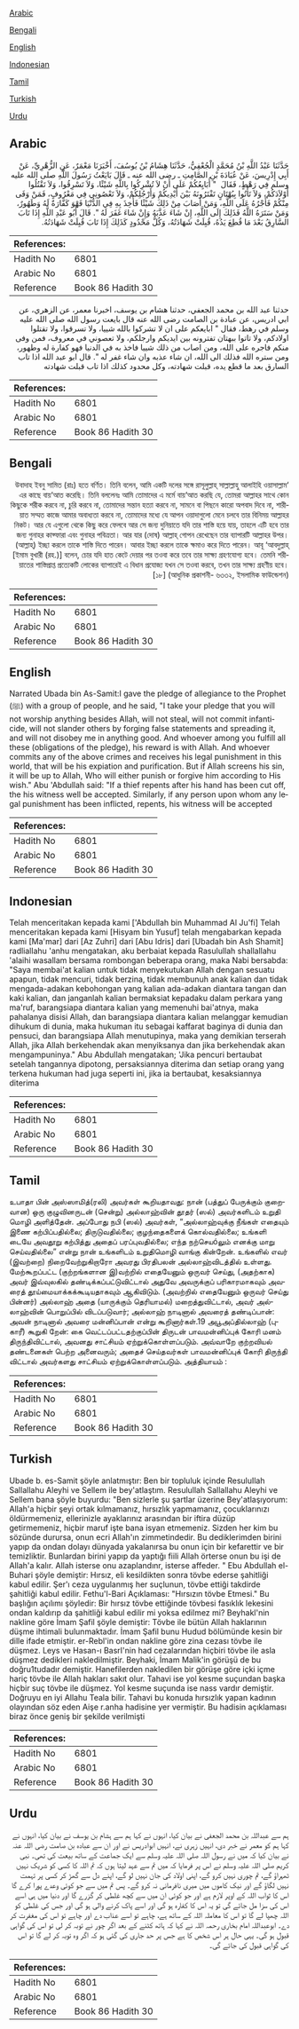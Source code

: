 [Arabic](#arabic)

[Bengali](#bengali)

[English](#english)

[Indonesian](#indonesian)

[Tamil](#tamil)

[Turkish](#turkish)

[Urdu](#urdu)

## Arabic


<div dir="rtl" lang="ar" style={{fontSize:'larger',backgroundColor:'#f8f9fa',padding:20}}>
حَدَّثَنَا عَبْدُ اللَّهِ بْنُ مُحَمَّدٍ الْجُعْفِيُّ، حَدَّثَنَا هِشَامُ بْنُ يُوسُفَ، أَخْبَرَنَا مَعْمَرٌ، عَنِ الزُّهْرِيِّ، عَنْ أَبِي إِدْرِيسَ، عَنْ عُبَادَةَ بْنِ الصَّامِتِ ـ رضى الله عنه ـ قَالَ بَايَعْتُ رَسُولَ اللَّهِ صلى الله عليه وسلم فِي رَهْطٍ، فَقَالَ ‏ "‏ أُبَايِعُكُمْ عَلَى أَنْ لاَ تُشْرِكُوا بِاللَّهِ شَيْئًا، وَلاَ تَسْرِقُوا، وَلاَ تَقْتُلُوا أَوْلاَدَكُمْ، وَلاَ تَأْتُوا بِبُهْتَانٍ تَفْتَرُونَهُ بَيْنَ أَيْدِيكُمْ وَأَرْجُلِكُمْ، وَلاَ تَعْصُونِي فِي مَعْرُوفٍ، فَمَنْ وَفَى مِنْكُمْ فَأَجْرُهُ عَلَى اللَّهِ، وَمَنْ أَصَابَ مِنْ ذَلِكَ شَيْئًا فَأُخِذَ بِهِ فِي الدُّنْيَا فَهْوَ كَفَّارَةٌ لَهُ وَطَهُورٌ، وَمَنْ سَتَرَهُ اللَّهُ فَذَلِكَ إِلَى اللَّهِ، إِنْ شَاءَ عَذَّبَهُ وَإِنْ شَاءَ غَفَرَ لَهُ ‏"‏‏.‏ قَالَ أَبُو عَبْدِ اللَّهِ إِذَا تَابَ السَّارِقُ بَعْدَ مَا قُطِعَ يَدُهُ، قُبِلَتْ شَهَادَتُهُ، وَكُلُّ مَحْدُودٍ كَذَلِكَ إِذَا تَابَ قُبِلَتْ شَهَادَتُهُ‏.‏
</div>
<div style={{backgroundColor:'#f8f9fa',padding:20, marginBottom: 10}}><table> <thead> <tr> <th>References:</th> <th></th> </tr> </thead> <tbody><tr><td>Hadith No</td><td>6801</td></tr><tr><td>Arabic No</td><td>6801</td></tr><tr><td>Reference</td><td>Book 86 Hadith 30</td></tr></tbody></table></div>


<div dir="rtl" lang="ar" style={{fontSize:'larger',backgroundColor:'#f8f9fa',padding:20}}>
حدثنا عبد الله بن محمد الجعفي، حدثنا هشام بن يوسف، اخبرنا معمر، عن الزهري، عن ابي ادريس، عن عبادة بن الصامت رضى الله عنه قال بايعت رسول الله صلى الله عليه وسلم في رهط، فقال " ابايعكم على ان لا تشركوا بالله شييا، ولا تسرقوا، ولا تقتلوا اولادكم، ولا تاتوا ببهتان تفترونه بين ايديكم وارجلكم، ولا تعصوني في معروف، فمن وفى منكم فاجره على الله، ومن اصاب من ذلك شييا فاخذ به في الدنيا فهو كفارة له وطهور، ومن ستره الله فذلك الى الله، ان شاء عذبه وان شاء غفر له ". قال ابو عبد الله اذا تاب السارق بعد ما قطع يده، قبلت شهادته، وكل محدود كذلك اذا تاب قبلت شهادته
</div>
<div style={{backgroundColor:'#f8f9fa',padding:20, marginBottom: 10}}><table> <thead> <tr> <th>References:</th> <th></th> </tr> </thead> <tbody><tr><td>Hadith No</td><td>6801</td></tr><tr><td>Arabic No</td><td>6801</td></tr><tr><td>Reference</td><td>Book 86 Hadith 30</td></tr></tbody></table></div>

## Bengali


<div dir="rtl" lang="bn" style={{fontSize:'larger',backgroundColor:'#f8f9fa',padding:20}}>
‘উবাদাহ ইবনু সামিত (রাঃ) হতে বর্ণিত। তিনি বলেন, আমি একটি দলের সঙ্গে রাসূলুল্লাহ্ সাল্লাল্লাহু আলাইহি ওয়াসাল্লাম এর কাছে বায়‘আত করেছি। তিনি বললেনঃ আমি তোমাদের এ মর্মে বায়‘আত করছি যে, তোমরা আল্লাহর সাথে কোন কিছুকে শরীক করবে না, চুরি করবে না, তোমাদের সন্তান হত্যা করবে না, সামনে বা পিছনে কারো অপবাদ দিবে না, শারীয়াত সম্মত কাজে আমার অবাধ্যতা করবে না, তোমাদের মধ্যে যে আপন ওয়াদাগুলো মেনে চলবে তার বিনিময় আল্লাহর নিকট। আর যে এগুলো থেকে কিছু করে ফেলবে আর সে জন্য দুনিয়াতে যদি তার শাস্তি হয়ে যায়, তাহলে এটি হবে তার জন্য গুনাহর কাফ্ফারা এবং গুনাহর পবিত্রতা। আর যার (দোষ) আল্লাহ্ গোপন রেখেছেন তার ব্যাপারটি আল্লাহর উপর। (আল্লাহ্) ইচ্ছা করলে তাকে শাস্তি দিতে পারেন। আবার ইচ্ছা করলে তাকে ক্ষমাও করে দিতে পারেন। আবূ ‘আবদুল্লাহ্ [ইমাম বুখারী (রহ.)] বলেন, চোর যদি হাত কেটে দেয়ার পর তওবা করে তবে তার সাক্ষ্য গ্রহণযোগ্য হবে। তেমনি শরীয়াতের শাস্তিপ্রাপ্ত প্রত্যেকটি লোকের ব্যাপারেই এ বিধান প্রযোজ্য যখন সে তওবা করবে, তখন তার সাক্ষ্য গ্রহণীয় হবে। [১৮] (আধুনিক প্রকাশনী- ৬৩৩২, ইসলামিক ফাউন্ডেশন)
</div>
<div style={{backgroundColor:'#f8f9fa',padding:20, marginBottom: 10}}><table> <thead> <tr> <th>References:</th> <th></th> </tr> </thead> <tbody><tr><td>Hadith No</td><td>6801</td></tr><tr><td>Arabic No</td><td>6801</td></tr><tr><td>Reference</td><td>Book 86 Hadith 30</td></tr></tbody></table></div>

## English


<div dir="ltr" lang="en" style={{fontSize:'larger',backgroundColor:'#f8f9fa',padding:20}}>
Narrated Ubada bin As-Samit:I gave the pledge of allegiance to the Prophet (ﷺ) with a group of people, and he said, "I take your pledge that you will not worship anything besides Allah, will not steal, will not commit infanticide, will not slander others by forging false statements and spreading it, and will not disobey me in anything good. And whoever among you fulfill all these (obligations of the pledge), his reward is with Allah. And whoever commits any of the above crimes and receives his legal punishment in this world, that will be his expiation and purification. But if Allah screens his sin, it will be up to Allah, Who will either punish or forgive him according to His wish." Abu 'Abdullah said: "If a thief repents after his hand has been cut off, the his witness well be accepted. Similarly, if any person upon whom any legal punishment has been inflicted, repents, his witness will be accepted
</div>
<div style={{backgroundColor:'#f8f9fa',padding:20, marginBottom: 10}}><table> <thead> <tr> <th>References:</th> <th></th> </tr> </thead> <tbody><tr><td>Hadith No</td><td>6801</td></tr><tr><td>Arabic No</td><td>6801</td></tr><tr><td>Reference</td><td>Book 86 Hadith 30</td></tr></tbody></table></div>

## Indonesian


<div dir="ltr" lang="id" style={{fontSize:'larger',backgroundColor:'#f8f9fa',padding:20}}>
Telah menceritakan kepada kami ['Abdullah bin Muhammad Al Ju'fi] Telah menceritakan kepada kami [Hisyam bin Yusuf] telah mengabarkan kepada kami [Ma'mar] dari [Az Zuhri] dari [Abu Idris] dari [Ubadah bin Ash Shamit] radliallahu 'anhu mengatakan, aku berbaiat kepada Rasulullah shallallahu 'alaihi wasallam bersama rombongan beberapa orang, maka Nabi bersabda: "Saya membai'at kalian untuk tidak menyekutukan Allah dengan sesuatu apapun, tidak mencuri, tidak berzina, tidak membunuh anak kalian dan tidak mengada-adakan kebohongan yang kalian ada-adakan diantara tangan dan kaki kalian, dan janganlah kalian bermaksiat kepadaku dalam perkara yang ma'ruf, barangsiapa diantara kalian yang memenuhi bai'atnya, maka pahalanya disisi Allah, dan barangsiapa diantara kalian melanggar kemudian dihukum di dunia, maka hukuman itu sebagai kaffarat baginya di dunia dan pensuci, dan barangsiapa Allah menutupinya, maka yang demikian terserah Allah, jika Allah berkehendak akan menyiksanya dan jika berkehendak akan mengampuninya." Abu Abdullah mengatakan; 'Jika pencuri bertaubat setelah tangannya dipotong, persaksiannya diterima dan setiap orang yang terkena hukuman had juga seperti ini, jika ia bertaubat, kesaksiannya diterima
</div>
<div style={{backgroundColor:'#f8f9fa',padding:20, marginBottom: 10}}><table> <thead> <tr> <th>References:</th> <th></th> </tr> </thead> <tbody><tr><td>Hadith No</td><td>6801</td></tr><tr><td>Arabic No</td><td>6801</td></tr><tr><td>Reference</td><td>Book 86 Hadith 30</td></tr></tbody></table></div>

## Tamil


<div dir="ltr" lang="ta" style={{fontSize:'larger',backgroundColor:'#f8f9fa',padding:20}}>
உபாதா பின் அஸ்ஸாமித்(ரலி) அவர்கள் கூறியதாவது: நான் (பத்துப் பேருக்கும் குறைவான) ஒரு குழுவினருடன் (சென்று) அல்லாஹ்வின் தூதர் (ஸல்) அவர்களிடம் உறுதி மொழி அளித்தேன். அப்போது நபி (ஸல்) அவர்கள், “அல்லாஹ்வுக்கு நீங்கள் எதையும் இணை கற்பிப்பதில்லை; திருடுவதில்லை; குழந்தைகளைக் கொல்வதில்லை; உங்களி டையே அவதூறு கற்பித்து அதைப் பரப்புவதில்லை; எந்த நற்செயóலும் எனக்கு மாறு செய்வதில்லை” என்று நான் உங்களிடம் உறுதிமொழி வாங்கு கின்றேன். உங்களில் எவர் (இவற்றை) நிறைவேற்றுகிறாரோ அவரது பிரதிபலன் அல்லாஹ்விடத்தில் உள்ளது. மேற்கூறப்பட்ட (குற்றங்களான இ)வற்றில் எதையேனும் ஒருவர் செய்து, (அதற்காக) அவர் இவ்வுலகில் தண்டிக்கப்பட்டுவிட்டால் அதுவே அவருக்குப் பரிகாரமாகவும் அவரைத் தூய்மையாக்கக்கூடியதாகவும் ஆகிவிடும். (அவற்றில் எதையேனும் ஒருவர் செய்து பின்னர்) அல்லாஹ் அதை (யாருக்கும் தெரியாமல்) மறைத்துவிட்டால், அவர் அல்லாஹ்வின் பொறுப்பில் விடப்படுவார்; அல்லாஹ் நாடினால் அவரைத் தண்டிப்பான்: அவன் நாடினால் அவரை மன்னிப்பான் என்று கூறினார்கள்.19 அபூஅப்தில்லாஹ் (புகாரீ) கூறுகி றேன்: கை வெட்டப்பட்டதற்குப்பின் திருடன் பாவமன்னிப்புக் கோரி மனம் திருந்திவிட்டால், அவனது சாட்சியம் ஏற்றுக்கொள்ளப்படும். அவ்வாறே குற்றவியல் தண்டனைகள் பெற்ற அனைவரும்; அதைச் செய்தவர்கள் பாவமன்னிப்புக் கோரி திருந்தி விட்டால் அவர்களது சாட்சியம் ஏற்றுக்கொள்ளப்படும். அத்தியாயம் :
</div>
<div style={{backgroundColor:'#f8f9fa',padding:20, marginBottom: 10}}><table> <thead> <tr> <th>References:</th> <th></th> </tr> </thead> <tbody><tr><td>Hadith No</td><td>6801</td></tr><tr><td>Arabic No</td><td>6801</td></tr><tr><td>Reference</td><td>Book 86 Hadith 30</td></tr></tbody></table></div>

## Turkish


<div dir="ltr" lang="tr" style={{fontSize:'larger',backgroundColor:'#f8f9fa',padding:20}}>
Ubade b. es-Samit şöyle anlatmıştır: Ben bir topluluk içinde ResuluIlah Sallallahu Aleyhi ve Sellem ile bey'atlaştım. Resulullah Sallallahu Aleyhi ve Sellem bana şöyle buyurdu: "Ben sizlerle şu şartlar üzerine Bey'atlaşıyorum: Allah'a hiçbir şeyi ortak kılmamanız, hırsızlık yapmamanız, çocuklarınızı öldürmemeniz, ellerinizle ayaklarınız arasından bir iftira düzüp getirmemeniz, hiçbir maruf işte bana isyan etmemeniz. Sizden her kim bu sözünde durursa, onun ecri Allah'ın zimmetindedir. Bu dediklerimden birini yapıp da ondan dolayı dünyada yakalanırsa bu onun için bir kefarettir ve bir temizliktir. Bunlardan birini yapıp da yaptığı fiili Allah örterse onun bu işi de Allah'a kalır. Allah isterse onu azaplandınr, isterse affeder. " Ebu Abdullah el-Buhari şöyle demiştir: Hırsız, eli kesildikten sonra tövbe ederse şahitliği kabul edilir. Şer'ı ceza uygulanmış her suçlunun, tövbe ettiği takdirde şahitliği kabul edilir. Fethu'l-Bari Açıklaması: "Hırsızın tövbe Etmesi." Bu başlığın açılımı şöyledir: Bir hırsız tövbe ettiğinde tövbesi fasıklık lekesini ondan kaldırıp da şahitliği kabul edilir mi yoksa edilmez mi? Beyhakl'nin nakline göre İmam Şafil şöyle demiştir: Tövbe ile bütün Allah haklarının düşme ihtimali bulunmaktadır. İmam Şafil bunu Hudud bölümünde kesin bir dille ifade etmiştir. er-Rebl'in ondan nakline göre zina cezası tövbe ile düşmez. Leys ve Hasan-ı BasrI'nin had cezalarından hiçbiri tövbe ile asla düşmez dedikleri nakledilmiştir. Beyhaki, İmam Malik'in görüşü de bu doğru1tudadır demiştir. Hanefilerden nakledilen bir görüşe göre içki içme hariç tövbe ile Allah hakları sakıt olur. Tahavi ise yol kesme suçundan başka hiçbir suç tövbe ile düşmez. Yol kesme suçunda ise nass vardır demiştir. Doğruyu en iyi Allahu Teala bilir. Tahavi bu konuda hırsızlık yapan kadının olayından söz eden Aişe r.anha hadisine yer vermiştir. Bu hadisin açıklaması biraz önce geniş bir şekilde verilmişti
</div>
<div style={{backgroundColor:'#f8f9fa',padding:20, marginBottom: 10}}><table> <thead> <tr> <th>References:</th> <th></th> </tr> </thead> <tbody><tr><td>Hadith No</td><td>6801</td></tr><tr><td>Arabic No</td><td>6801</td></tr><tr><td>Reference</td><td>Book 86 Hadith 30</td></tr></tbody></table></div>

## Urdu


<div dir="rtl" lang="ur" style={{fontSize:'larger',backgroundColor:'#f8f9fa',padding:20}}>
ہم سے عبداللہ بن محمد الجعفی نے بیان کیا، انہوں نے کہا ہم سے ہشام بن یوسف نے بیان کیا، انہوں نے کہا ہم کو معمر نے خبر دی، انہیں زہری نے، انہیں ابوادریس نے اور ان سے عبادہ بن صامت رضی اللہ عنہ نے بیان کیا کہ میں نے رسول اللہ صلی اللہ علیہ وسلم سے ایک جماعت کے ساتھ بیعت کی تھی۔ نبی کریم صلی اللہ علیہ وسلم نے اس پر فرمایا کہ میں تم سے عہد لیتا ہوں کہ تم اللہ کا کسی کو شریک نہیں ٹھہراؤ گے، تم چوری نہیں کرو گے، اپنی اولاد کی جان نہیں لو گے، اپنے دل سے گھڑ کر کسی پر تہمت نہیں لگاؤ گے اور نیک کاموں میں میری نافرمانی نہ کرو گے۔ پس تم میں سے جو کوئی وعدے پورا کرے گا اس کا ثواب اللہ کے اوپر لازم ہے اور جو کوئی ان میں سے کچھ غلطی کر گزرے گا اور دنیا میں ہی اسے اس کی سزا مل جائے گی تو یہ اس کا کفارہ ہو گی اور اسے پاک کرنے والی ہو گی اور جس کی غلطی کو اللہ چھپا لے گا تو اس کا معاملہ اللہ کے ساتھ ہے، چاہے تو اسے عذاب دے اور چاہے تو اس کی مغفرت کر دے۔ ابوعبداللہ امام بخاری رحمہ اللہ نے کہا کہ ہاتھ کٹنے کے بعد اگر چور نے توبہ کر لی تو اس کی گواہی قبول ہو گی۔ یہی حال ہر اس شخص کا ہے جس پر حد جاری کی گئی ہو کہ اگر وہ توبہ کر لے گا تو اس کی گواہی قبول کی جائے گی۔
</div>
<div style={{backgroundColor:'#f8f9fa',padding:20, marginBottom: 10}}><table> <thead> <tr> <th>References:</th> <th></th> </tr> </thead> <tbody><tr><td>Hadith No</td><td>6801</td></tr><tr><td>Arabic No</td><td>6801</td></tr><tr><td>Reference</td><td>Book 86 Hadith 30</td></tr></tbody></table></div>